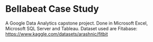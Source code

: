 # Bellabeat Case Study
A Google Data Analytics capstone project.  Done in Microsoft Excel, Microsoft SQL Server and Tableau. 
Dataset used are Fitabase: https://www.kaggle.com/datasets/arashnic/fitbit
